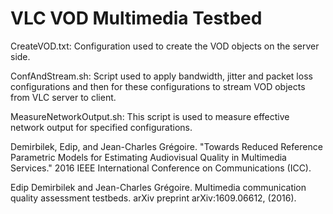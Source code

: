 # VLC VOD Multimedia Testbed

CreateVOD.txt: Configuration used to create the VOD objects on the server side.

ConfAndStream.sh: Script used to apply bandwidth, jitter and packet loss configurations and then for these configurations to stream VOD objects from VLC server to client. 

MeasureNetworkOutput.sh: This script is used to measure effective network output for specified configurations.

Demirbilek, Edip, and Jean-Charles Grégoire. "Towards Reduced Reference Parametric Models for Estimating Audiovisual Quality in Multimedia Services."  2016 IEEE International Conference on Communications (ICC). 

Edip Demirbilek and Jean-Charles Grégoire. Multimedia communication quality assessment testbeds. arXiv preprint arXiv:1609.06612, (2016).
